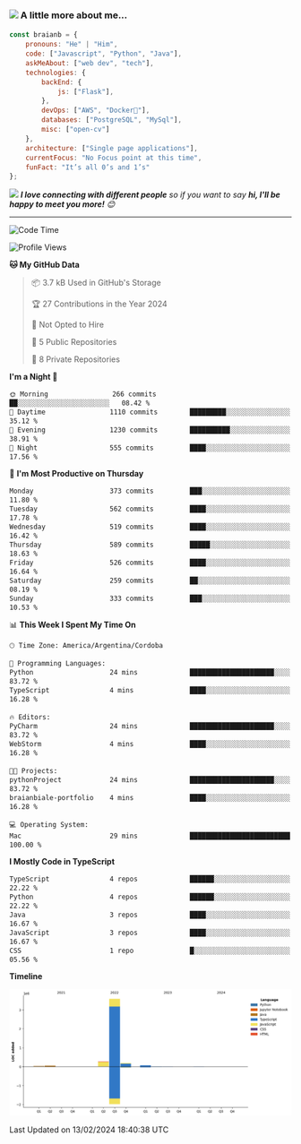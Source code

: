 ### <img src="https://media.giphy.com/media/VgCDAzcKvsR6OM0uWg/giphy.gif" width="50"> A little more about me...  

```javascript
const braianb = {
    pronouns: "He" | "Him",
    code: ["Javascript", "Python", "Java"],
    askMeAbout: ["web dev", "tech"],
    technologies: {
        backEnd: {
            js: ["Flask"],
        },
        devOps: ["AWS", "Docker🐳"],
        databases: ["PostgreSQL", "MySql"],
        misc: ["open-cv"]
    },
    architecture: ["Single page applications"],
    currentFocus: "No Focus point at this time",
    funFact: "It’s all 0’s and 1’s"
};
```

<img src="https://media.giphy.com/media/LnQjpWaON8nhr21vNW/giphy.gif" width="60"> <em><b>I love connecting with different people</b> so if you want to say <b>hi, I'll be happy to meet you more!</b> 😊</em>

---

<!--START_SECTION:waka-->
![Code Time](http://img.shields.io/badge/Code%20Time-23%20mins-blue)

![Profile Views](http://img.shields.io/badge/Profile%20Views-45-blue)

**🐱 My GitHub Data** 

> 📦 3.7 kB Used in GitHub's Storage 
 > 
> 🏆 27 Contributions in the Year 2024
 > 
> 🚫 Not Opted to Hire
 > 
> 📜 5 Public Repositories 
 > 
> 🔑 8 Private Repositories 
 > 
**I'm a Night 🦉** 

```text
🌞 Morning                266 commits         ██░░░░░░░░░░░░░░░░░░░░░░░   08.42 % 
🌆 Daytime                1110 commits        █████████░░░░░░░░░░░░░░░░   35.12 % 
🌃 Evening                1230 commits        ██████████░░░░░░░░░░░░░░░   38.91 % 
🌙 Night                  555 commits         ████░░░░░░░░░░░░░░░░░░░░░   17.56 % 
```
📅 **I'm Most Productive on Thursday** 

```text
Monday                   373 commits         ███░░░░░░░░░░░░░░░░░░░░░░   11.80 % 
Tuesday                  562 commits         ████░░░░░░░░░░░░░░░░░░░░░   17.78 % 
Wednesday                519 commits         ████░░░░░░░░░░░░░░░░░░░░░   16.42 % 
Thursday                 589 commits         █████░░░░░░░░░░░░░░░░░░░░   18.63 % 
Friday                   526 commits         ████░░░░░░░░░░░░░░░░░░░░░   16.64 % 
Saturday                 259 commits         ██░░░░░░░░░░░░░░░░░░░░░░░   08.19 % 
Sunday                   333 commits         ███░░░░░░░░░░░░░░░░░░░░░░   10.53 % 
```


📊 **This Week I Spent My Time On** 

```text
🕑︎ Time Zone: America/Argentina/Cordoba

💬 Programming Languages: 
Python                   24 mins             █████████████████████░░░░   83.72 % 
TypeScript               4 mins              ████░░░░░░░░░░░░░░░░░░░░░   16.28 % 

🔥 Editors: 
PyCharm                  24 mins             █████████████████████░░░░   83.72 % 
WebStorm                 4 mins              ████░░░░░░░░░░░░░░░░░░░░░   16.28 % 

🐱‍💻 Projects: 
pythonProject            24 mins             █████████████████████░░░░   83.72 % 
braianbiale-portfolio    4 mins              ████░░░░░░░░░░░░░░░░░░░░░   16.28 % 

💻 Operating System: 
Mac                      29 mins             █████████████████████████   100.00 % 
```

**I Mostly Code in TypeScript** 

```text
TypeScript               4 repos             ██████░░░░░░░░░░░░░░░░░░░   22.22 % 
Python                   4 repos             ██████░░░░░░░░░░░░░░░░░░░   22.22 % 
Java                     3 repos             ████░░░░░░░░░░░░░░░░░░░░░   16.67 % 
JavaScript               3 repos             ████░░░░░░░░░░░░░░░░░░░░░   16.67 % 
CSS                      1 repo              █░░░░░░░░░░░░░░░░░░░░░░░░   05.56 % 
```



**Timeline**

![Lines of Code chart](https://raw.githubusercontent.com/BraianBGit/BraianBGit/main/assets/bar_graph.png)


 Last Updated on 13/02/2024 18:40:38 UTC
<!--END_SECTION:waka-->
